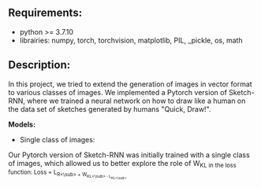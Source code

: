 ## Requirements: 

- python >= 3.7.10
- librairies: numpy, torch, torchvision, matplotlib, PIL, _pickle, os, math

## Description: 

In this project, we tried to extend the generation of images in vector format to various classes of images. We implemented a Pytorch version of Sketch-RNN, where we trained a neural network on how to draw like a human on the data set of sketches generated by humans "Quick, Draw!". 

__Models:__

- Single class of images: 

Our Pytorch version of Sketch-RNN was initially trained with a single class of images, which allowed us to better explore the role of W<sub>KL in the loss function:  Loss = L<sub>R<\sub> + W<sub>KL<\sub> · L<sub>KL<\sub>



